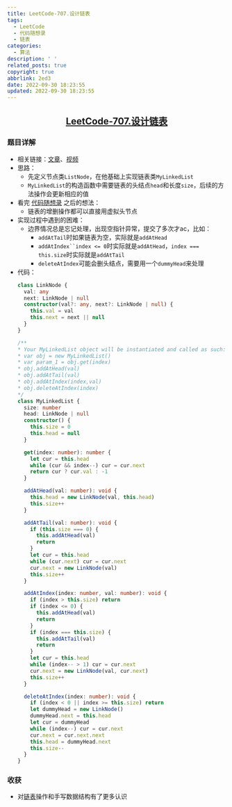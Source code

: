 ```yaml
---
title: LeetCode-707.设计链表
tags:
  - LeetCode
  - 代码随想录
  - 链表
categories:
  - 算法
description: ' '
related_posts: true
copyright: true
abbrlink: 2ed3
date: 2022-09-30 18:23:55
updated: 2022-09-30 18:23:55
---
```


## <center>[LeetCode-707.设计链表](https://leetcode.cn/problems/design-linked-list/)</center>

### 题目详解

- 相关链接：[文章](https://programmercarl.com/0707.设计链表.html)、[视频](https://www.bilibili.com/video/BV1FU4y1X7WD/?vd_source=71d285511d98d6f3acb381e2ee160233)
- 思路：
  - 先定义节点类`ListNode`，在他基础上实现链表类`MyLinkedList`
  - `MyLinkedList`的构造函数中需要链表的头结点`head`和长度`size`，后续的方法操作会更新相应的值
- 看完 [代码随想录](https://programmercarl.com/0707.设计链表.html) 之后的想法：
  - 链表的增删操作都可以直接用虚拟头节点
- 实现过程中遇到的困难：
  - 边界情况总是忘记处理，出现空指针异常，提交了多次才ac，比如：
    - `addAtTail`时如果链表为空，实际就是`addAtHead`
    - `addAtIndex``index <= 0`时实际就是`addAtHead`，`index === this.size`时实际就是`addAtTail`
    - `deleteAtIndex`可能会删头结点，需要用一个`dummyHead`来处理
- 代码：
  ```ts
  class LinkNode {
    val: any
    next: LinkNode | null
    constructor(val?: any, next?: LinkNode | null) {
      this.val = val
      this.next = next || null
    }
  }

  /**
  * Your MyLinkedList object will be instantiated and called as such:
  * var obj = new MyLinkedList()
  * var param_1 = obj.get(index)
  * obj.addAtHead(val)
  * obj.addAtTail(val)
  * obj.addAtIndex(index,val)
  * obj.deleteAtIndex(index)
  */
  class MyLinkedList {
    size: number
    head: LinkNode | null
    constructor() {
      this.size = 0
      this.head = null
    }

    get(index: number): number {
      let cur = this.head
      while (cur && index--) cur = cur.next
      return cur ? cur.val : -1
    }

    addAtHead(val: number): void {
      this.head = new LinkNode(val, this.head)
      this.size++
    }

    addAtTail(val: number): void {
      if (this.size === 0) {
        this.addAtHead(val)
        return
      }
      let cur = this.head
      while (cur.next) cur = cur.next
      cur.next = new LinkNode(val)
      this.size++
    }

    addAtIndex(index: number, val: number): void {
      if (index > this.size) return
      if (index <= 0) {
        this.addAtHead(val)
        return
      }
      if (index === this.size) {
        this.addAtTail(val)
        return
      }
      let cur = this.head
      while (index-- > 1) cur = cur.next
      cur.next = new LinkNode(val, cur.next)
      this.size++
    }

    deleteAtIndex(index: number): void {
      if (index < 0 || index >= this.size) return
      let dummyHead = new LinkNode()
      dummyHead.next = this.head
      let cur = dummyHead
      while (index--) cur = cur.next
      cur.next = cur.next.next
      this.head = dummyHead.next
      this.size--
    }
  }
  ```

### 收获

- 对[链表](/tags/链表/)操作和手写数据结构有了更多认识
